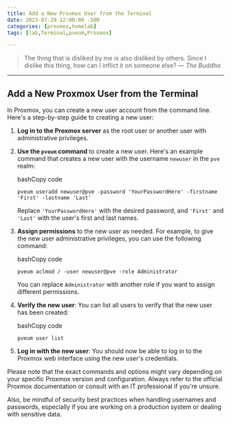 ```yaml
---
title: Add a New Proxmox User from the Terminal
date: 2023-07-29 12:00:00 -500
categories: [proxmox,homelab]
tags: [lab,Terminal,pveum,Proxmox]

---
```


> The thing that is disliked by me is also disliked by others. Since I dislike this thing, how can I inflict it on someone else?
> — <cite>The Buddha</cite>

---

## Add a New Proxmox User from the Terminal

In Proxmox, you can create a new user account from the command line. Here's a step-by-step guide to creating a new user:

1. **Log in to the Proxmox server** as the root user or another user with administrative privileges.
    
2. **Use the `pveum` command** to create a new user. Here's an example command that creates a new user with the username `newuser` in the `pve` realm:
    
    bashCopy code
    
    `pveum useradd newuser@pve -password 'YourPasswordHere' -firstname 'First' -lastname 'Last'`
    
    Replace `'YourPasswordHere'` with the desired password, and `'First'` and `'Last'` with the user's first and last names.
    
3. **Assign permissions** to the new user as needed. For example, to give the new user administrative privileges, you can use the following command:
    
    bashCopy code
    
    `pveum aclmod / -user newuser@pve -role Administrator`
    
    You can replace `Administrator` with another role if you want to assign different permissions.
    
4. **Verify the new user**: You can list all users to verify that the new user has been created:
    
    bashCopy code
    
    `pveum user list`
    
5. **Log in with the new user**: You should now be able to log in to the Proxmox web interface using the new user's credentials.
    

Please note that the exact commands and options might vary depending on your specific Proxmox version and configuration. Always refer to the official Proxmox documentation or consult with an IT professional if you're unsure.

Also, be mindful of security best practices when handling usernames and passwords, especially if you are working on a production system or dealing with sensitive data.


 